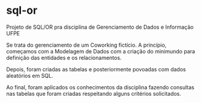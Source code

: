 # sql-or
Projeto de SQL/OR pra disciplina de Gerenciamento de Dados e Informação UFPE

Se trata do gerenciamento de um Coworking fictício. 
A princípio, começamos com a Modelagem de Dados com a criação do minimundo para definição das entidades e os relacionamentos.

Depois, foram criadas as tabelas e posteriormente povoadas com dados aleatórios em SQL.

Ao final, foram aplicados os conhecimentos da disciplina fazendo consultas nas tabelas que foram criadas respeitando alguns critérios solicitados.
